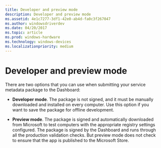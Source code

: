```yaml
---
title: Developer and preview mode
description: Developer and preview mode
ms.assetid: 4e1c7277-3df1-42e0-ab4d-fa0c3f267047
ms.author: windowsdriverdev
ms.date: 04/20/2017
ms.topic: article
ms.prod: windows-hardware
ms.technology: windows-devices
ms.localizationpriority: medium
---
```


# Developer and preview mode


There are two options that you can use when submitting your service metadata package to the Dashboard:

-   **Developer mode**. The package is not signed, and it must be manually downloaded and installed on every computer. Use this option if you want to save the package for offline development.

-   **Preview mode**. The package is signed and automatically downloaded from Microsoft to test computers with the appropriate registry settings configured. The package is signed by the Dashboard and runs through all the production validation checks. But preview mode does not check to ensure that the app is published to the Microsoft Store.

 

 





